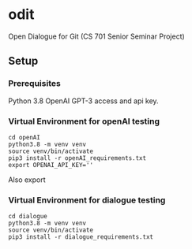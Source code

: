 # odit
Open Dialogue for Git (CS 701 Senior Seminar Project)

## Setup

### Prerequisites
Python 3.8
OpenAI GPT-3 access and api key.

### Virtual Environment for openAI testing
```{bash}
cd openAI
python3.8 -m venv venv
source venv/bin/activate
pip3 install -r openAI_requirements.txt
export OPENAI_API_KEY=''
```

Also export 

### Virtual Environment for dialogue testing
```{bash}
cd dialogue
python3.8 -m venv venv
source venv/bin/activate
pip3 install -r dialogue_requirements.txt
```